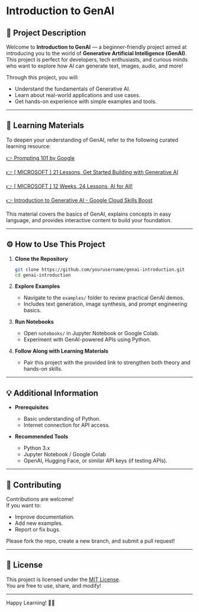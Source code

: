 # Introduction to GenAI

## 📖 Project Description
Welcome to **Introduction to GenAI** — a beginner-friendly project aimed at introducing you to the world of **Generative Artificial Intelligence (GenAI)**.  
This project is perfect for developers, tech enthusiasts, and curious minds who want to explore how AI can generate text, images, audio, and more!

Through this project, you will:
- Understand the fundamentals of Generative AI.
- Learn about real-world applications and use cases.
- Get hands-on experience with simple examples and tools.

---

## 🔗 Learning Materials
To deepen your understanding of GenAI, refer to the following curated learning resource:

[👉 Prompting 101 by Google ](https://services.google.com/fh/files/misc/gemini-for-google-workspace-prompting-guide-101.pdf)

[👉 [ MICROSOFT ] 21 Lessons, Get Started Building with Generative AI ](https://github.com/microsoft/generative-ai-for-beginners)

[👉 [ MICROSOFT ] 12 Weeks, 24 Lessons, AI for All!](https://github.com/microsoft/AI-For-Beginners)

[👉 Introduction to Generative AI - Google Cloud Skills Boost](https://www.cloudskillsboost.google/paths/118)


This material covers the basics of GenAI, explains concepts in easy language, and provides interactive content to build your foundation.

---

## ⚙️ How to Use This Project

1. **Clone the Repository**
    ```bash
    git clone https://github.com/yourusername/genai-introduction.git
    cd genai-introduction
    ```

2. **Explore Examples**
    - Navigate to the `examples/` folder to review practical GenAI demos.
    - Includes text generation, image synthesis, and prompt engineering basics.

3. **Run Notebooks**
    - Open `notebooks/` in Jupyter Notebook or Google Colab.
    - Experiment with GenAI-powered APIs using Python.

4. **Follow Along with Learning Materials**
    - Pair this project with the provided link to strengthen both theory and hands-on skills.

---

## 💡 Additional Information

- **Prerequisites**
    - Basic understanding of Python.
    - Internet connection for API access.

- **Recommended Tools**
    - Python 3.x
    - Jupyter Notebook / Google Colab
    - OpenAI, Hugging Face, or similar API keys (if testing APIs).

---

## 🤝 Contributing

Contributions are welcome!  
If you want to:
- Improve documentation.
- Add new examples.
- Report or fix bugs.

Please fork the repo, create a new branch, and submit a pull request!

---

## 📄 License

This project is licensed under the [MIT License](LICENSE).  
You are free to use, share, and modify!

---

Happy Learning! 🚀✨
